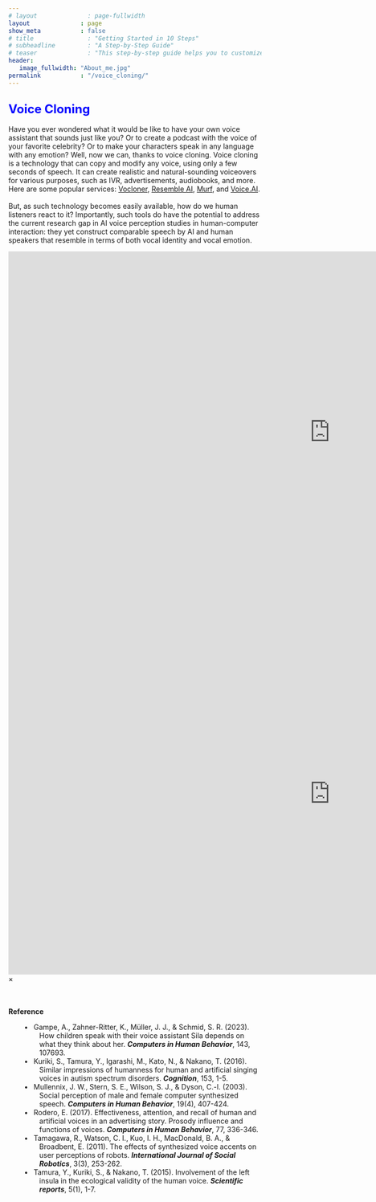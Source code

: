 ```yaml
---
# layout              : page-fullwidth
layout              : page
show_meta           : false
# title               : "Getting Started in 10 Steps"
# subheadline         : "A Step-by-Step Guide"
# teaser              : "This step-by-step guide helps you to customize Feeling Responsive to your needs."
header:
   image_fullwidth: "About_me.jpg"
permalink           : "/voice_cloning/"
---
```


<h2 id="voice_cloning"><font size="5"><span style="color:blue">Voice Cloning</span></font></h2>

Have you ever wondered what it would be like to have your own voice assistant that sounds just like you? Or to create a podcast with the voice of your favorite celebrity? Or to make your characters speak in any language with any emotion? Well, now we can, thanks to voice cloning. Voice cloning is a technology that can copy and modify any voice, using only a few seconds of speech. It can create realistic and natural-sounding voiceovers for various purposes, such as IVR, advertisements, audiobooks, and more. Here are some popular services: <a href="https://vocloner.com/">Vocloner</a>, <a href="https://www.resemble.ai/">Resemble AI</a>, <a href="https://murf.ai/voice-cloning">Murf</a>, and <a href="https://voice.ai/voice-cloning">Voice.AI</a>. 
<br><br>But, as such technology becomes easily available, how do we human listeners react to it? Importantly, such tools do have the potential to address the current research gap in AI voice perception studies in human-computer interaction: they yet construct comparable speech by AI and human speakers that resemble in terms of both vocal identity and vocal emotion. 

<div class="flex-video"><iframe width="1280" height="720" src="https://www.youtube.com/embed/nb3R30b-uhc" frameborder="0" allowfullscreen></iframe></div><!-- /.flex-video -->

<div id="videoModal" class="reveal-modal large" data-reveal="">
  <div class="flex-video widescreen vimeo" style="display: block;">
    <iframe width="1280" height="720" src="https://www.youtube.com/embed/nb3R30b-uhc" frameborder="0" allowfullscreen></iframe>
  </div>
  <a class="close-reveal-modal">&#215;</a>
</div>

<br><br><strong>Reference</strong>
<!-- <div class="reference"> -->
  <style>
    .reference li {
      position: relative;
      text-indent: -0.3cm;
      padding-left: 1.0cm; /* Moves the text */
      list-style-type: none; /* Removes the default bullet point */
    }

    .reference li::before {
      content: "•";
      position: absolute;
      left: 0.5cm; /* Moves the bullet point */
    }
  </style>

  <ul class="reference">
    <li>Gampe, A., Zahner-Ritter, K., Müller, J. J., & Schmid, S. R. (2023). How children speak with their voice assistant Sila depends on what they think about her. <strong><em>Computers in Human Behavior</em></strong>, 143, 107693. 
    <li>Kuriki, S., Tamura, Y., Igarashi, M., Kato, N., & Nakano, T. (2016). Similar impressions of humanness for human and artificial singing voices in autism spectrum disorders. <strong><em>Cognition</em></strong>, 153, 1-5. 
    <li>Mullennix, J. W., Stern, S. E., Wilson, S. J., & Dyson, C.-l. (2003). Social perception of male and female computer synthesized speech. <strong><em>Computers in Human Behavior</em></strong>, 19(4), 407-424. 
    <li>Rodero, E. (2017). Effectiveness, attention, and recall of human and artificial voices in an advertising story. Prosody influence and functions of voices. <strong><em>Computers in Human Behavior</em></strong>, 77, 336-346. 
    <li>Tamagawa, R., Watson, C. I., Kuo, I. H., MacDonald, B. A., & Broadbent, E. (2011). The effects of synthesized voice accents on user perceptions of robots. <strong><em>International Journal of Social Robotics</em></strong>, 3(3), 253-262. 
    <li>Tamura, Y., Kuriki, S., & Nakano, T. (2015). Involvement of the left insula in the ecological validity of the human voice. <strong><em>Scientific reports</em></strong>, 5(1), 1-7. 




  <ul>
<!-- </div> -->

<!-- <div class="flex-video"><iframe width="1200" height="720" src="https://www.youtube.com/embed/YCxPI8ckAXg" frameborder="0" allowfullscreen></iframe></div>

<div id="videoModal" class="reveal-modal large" data-reveal="">
  <div class="flex-video widescreen vimeo" style="display: block;">
    <iframe width="1280" height="720" src="https://www.youtube.com/embed/YCxPI8ckAXg" frameborder="0" allowfullscreen></iframe>
  </div>
  <a class="close-reveal-modal">&#215;</a>
</div> -->



